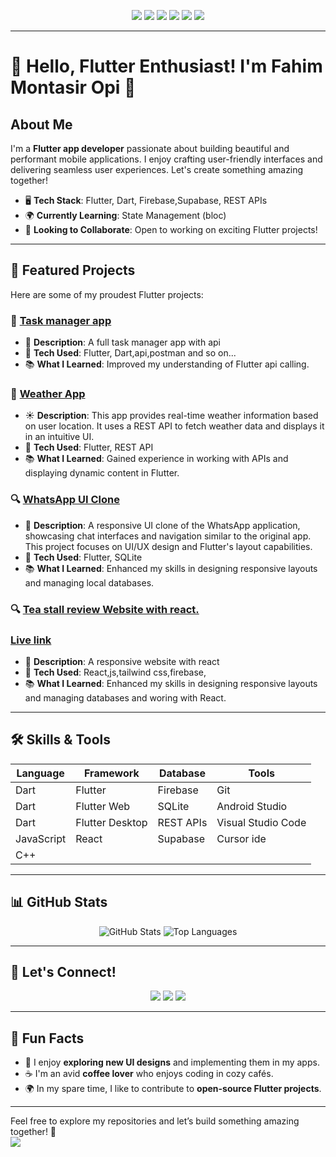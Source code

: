 <!-- Badge Section -->
<p align="center">
  <a href="https://flutter.dev/"><img src="https://img.shields.io/badge/Flutter-02569B?style=for-the-badge&logo=flutter&logoColor=white"/></a>
  <a href="https://dart.dev/"><img src="https://img.shields.io/badge/Dart-0175C2?style=for-the-badge&logo=dart&logoColor=white"/></a>
  <a href="https://developer.mozilla.org/en-US/docs/Web/JavaScript"><img src="https://img.shields.io/badge/JavaScript-F7DF1E?style=for-the-badge&logo=javascript&logoColor=black"/></a>
  <a href="https://reactjs.org/"><img src="https://img.shields.io/badge/React.Js-23272F?logo=react&logoColor=149ECA&style=for-the-badge"/></a>
  <a href="https://tailwindcss.com/"><img src="https://img.shields.io/badge/Tailwind_CSS-07B0CE?style=for-the-badge&logo=tailwind-css&logoColor=white"/></a>
  <a href="https://isocpp.org/"><img src="https://img.shields.io/badge/C++-00599C?style=for-the-badge&logo=c%2B%2B&logoColor=white"/></a>
</p>

---

# 👋 Hello, Flutter Enthusiast! I'm Fahim Montasir Opi 🌟

## About Me
I'm a **Flutter app developer** passionate about building beautiful and performant mobile applications. I enjoy crafting user-friendly interfaces and delivering seamless user experiences. Let's create something amazing together!

- 🖥️ **Tech Stack**: Flutter, Dart, Firebase,Supabase, REST APIs
- 🌍 **Currently Learning**: State Management (bloc)
- 🎯 **Looking to Collaborate**: Open to working on exciting Flutter projects!

---

## 🚀 Featured Projects
Here are some of my proudest Flutter projects:

### 🌟 [Task manager app ](https://github.com/MontasirOpi/task-manager-app-flutter)
- 🎲 **Description**: A full task manager app with api
- 🔧 **Tech Used**: Flutter, Dart,api,postman and so on...
- 📚 **What I Learned**: Improved my understanding of Flutter api calling.

### 🎨 [Weather App](https://github.com/MontasirOpi/weather-app-using-flutter)
- ☀️ **Description**: This app provides real-time weather information based on user location. It uses a REST API to fetch weather data and displays it in an intuitive UI.
- 🔧 **Tech Used**: Flutter, REST API
- 📚 **What I Learned**: Gained experience in working with APIs and displaying dynamic content in Flutter.

### 🔍 [WhatsApp UI Clone](https://github.com/MontasirOpi/Whatsapp_UI_phone_web_flutter)
- 📱 **Description**: A responsive UI clone of the WhatsApp application, showcasing chat interfaces and navigation similar to the original app. This project focuses on UI/UX design and Flutter's layout capabilities.
- 🔧 **Tech Used**: Flutter, SQLite
- 📚 **What I Learned**: Enhanced my skills in designing responsive layouts and managing local databases.

### 🔍 [Tea stall review Website with react.](https://github.com/MontasirOpi/TEA-STALL-REVIEW) 
###     [Live link](https://teastallbd.netlify.app/)
- 📱 **Description**: A responsive website with react 
- 🔧 **Tech Used**: React,js,tailwind css,firebase,
- 📚 **What I Learned**: Enhanced my skills in designing responsive layouts and managing  databases and woring with React.

---

## 🛠️ Skills & Tools
| Language     | Framework        | Database       | Tools               |
|--------------|------------------|----------------|-------------------- |
| Dart         | Flutter          | Firebase       | Git                 |
| Dart         | Flutter Web      | SQLite         | Android Studio      |
| Dart         | Flutter Desktop  | REST APIs      | Visual Studio Code  |
| JavaScript   | React            | Supabase       | Cursor ide          |
| C++          |                  |                |                     |

---

## 📊 GitHub Stats
<p align="center">
  <img src="https://github-readme-stats.vercel.app/api?username=MontasirOpi&show_icons=true&theme=dracula" alt="GitHub Stats"/>
  <img src="https://github-readme-stats.vercel.app/api/top-langs/?username=MontasirOpi&layout=compact&theme=dracula" alt="Top Languages"/>
</p>

---

## 🤝 Let's Connect!
<p align="center">
  <a href="https://www.linkedin.com/in/fahim-montasir-opi-161b65256/"><img src="https://img.shields.io/badge/LinkedIn-0077B5?style=for-the-badge&logo=linkedin&logoColor=white"/></a>
  <a href="https://montasiropi.netlify.app/"><img src="https://img.shields.io/badge/Website-4285F4?style=for-the-badge&logo=google-chrome&logoColor=white"/></a>
  <a href="https://www.facebook.com/montasiropi/"><img src="https://img.shields.io/badge/Facebook-1877F2?style=for-the-badge&logo=facebook&logoColor=white"/></a>
</p>

---

## 🎉 Fun Facts
- 🎨 I enjoy **exploring new UI designs** and implementing them in my apps.
- ☕ I'm an avid **coffee lover** who enjoys coding in cozy cafés.
- 🌍 In my spare time, I like to contribute to **open-source Flutter projects**.

---

Feel free to explore my repositories and let’s build something amazing together! 🚀
<br/>
![](https://komarev.com/ghpvc/?username=MontasirOpi)
